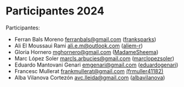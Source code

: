 # Participantes 2024

Participantes:
- Ferran Bals Moreno <ferranbals@gmail.com> ([franksparks](https://github.com/franksparks))
- Ali El Moussaui Rami <ali.e.m@outlook.com> ([aliem-r](https://github.com/aliem-r/))
- Gloria Hornero <mghornero@gmail.com> ([MadameSheema](https://github.com/MadameSheema))
- Marc López Soler <marcls.arbucies@gmail.com> ([marclopezsoler](https://github.com/marclopezsoler/))
- Eduardo Mantovani Genari <emgenari@gmail.com> ([eduardogenari](https://github.com/eduardogenari))
- Francesc Mullerat frankmullerat@gmail.com [(frmuller41182)](https://github.com/frmuller41182)
- Alba Vilanova Cortezón <avc.lleida@gmail.com> ([albavilanova](https://github.com/albavilanova))
